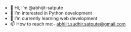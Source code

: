 - 👋 Hi, I’m @abhijit-satpute
- 👀 I’m interested in Python development
- 🌱 I’m currently learning web development
- 📫 How to reach me:- abhijit.sudhir.satpute@gmail.com

<!---
abhijit-satpute/abhijit-satpute is a ✨ special ✨ repository because its `README.md` (this file) appears on your GitHub profile.
You can click the Preview link to take a look at your changes.
--->
